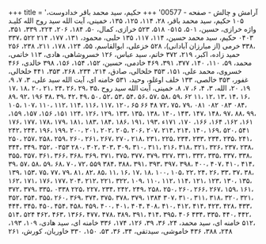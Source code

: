 +++
title = 'آرامش و چالش - صفحه - 00577'
+++
حکیم، سید محمد باقر خدادوست، ۱۰۵ حکیم، سید محمد باقر، ۲۸، ۱۱۴، ۱۲۵، ۱۳۵، خمینی، آیت الله سید روح الله کلیـد واژه خرازی، حسین، ۵۰۱، ۰۵۱۵ ۵۱۸، ۵۲۳ خرازی، کمال، ۵۰، ۱۸۴، ۲۰۶، ۲۲۴، ۳۳۹، ۳۵۱، ۰۴۰۳ حکیم، سید محمد حسین، ۱۱۴، ۱۱۷، ۱۳۵ حلبی، محمود، ۱۳۱، ۱۷۷، ۲۱۴ ۵۲۲ ،۳۳۷ ،۳۳۸ خرمی (از مبارزان آبادانی)، ۵۲۸ خزعلی، ابوالقاسم، ۵۵، ۱۲۴، ۱۷۸، ۲۱۱، ۲۳۸، ۲۵۶ حمید زاده، اکبر، ۲۱۹، ۳۷۲ خاتم، سید عباس، ۱۲۶ خسروشاهی، هادی، ۱۱۳ خاتمی، محمد، ۵۹، ۱۱۰، ۱۴۰، ۳۷۷، ۳۹۱، ۴۶۹ خادمی، حسین، ۱۵۲، ۱۵۴، ۱۵۶، ۳۹۸ خالدی، ۴۶۶ خسروی، محمد علی، ۱۵۱، ۳۵۳ خلخالی، صادق، ۲۱۴، ۲۳۴، ۲۶۸، ۳۵۳، ۴۴۱ خلخالی، غفور، ۳۵۳ خالصی، ۱۳۳ خلف اوغلو، وحید، ۵۳۱ خامنه ای، آیت الله سید علی، ۳، ۷، ۹، ۱۹، ۲۰، الله، ۳، ۴، ۶، ۷، ۸، خمینی، آیت الله سید روح ،۳۵ ،۲۹ ،۲۶ ،۲۴ ،۲۱ ،۲۰ ،۱۸ ،۱۷ ،۱۶ ،۱۴ ،۱۳ ،۱۲ ،۱۱ ۶۲ ،۵۹ ،۵۸ ،۵۷ ،۵۶ ،۵۴ ،۵۳ ،۵۲ ،۵۰ ،۴۹ ،۴۲ ،۳۹ ،۳۸ ۱۹۶ ،۹۲ ،۸۹ ،۰۸۴ ۰۸۳ ۰۸۲ ۰۸۱ ،۷۹ ،۷۵ ،۷۲ ۴۸ ۶۶ ۶۵ ،۱۲۰ ،۱۱۷ ،۱۱۶ ،۱۱۴ ،۱۱۲ ،۱۱۰ ،۱۰۷ ،۱۰۵ ،۹۹ ،۸۸ ،۹۷ ،۱۴۸ ،۱۴۷ ،۱۴۳ ،۱۴۰ ،۱۳۸ ،۱۳۵ ،۱۳۳ ،۱۲۹ ،۱۲۶ ،۱۲۴ ۱۵۱، ۱۵۶، ۱۵۷، ۱۵۹، ۱۶۱، ۱۶۲، ۱۶۴، ۱۶۶، ۱۷۰، ۱۷۱ء ،۱۹۳ ،۱۹۱ ،۱۸۶ ،۱۸۴ ،۱۸۳ ،۱۸۱ ،۱۷۹ ،۱۷۸ ،۱۷۷ ،۱۷۶ ۵۴۱ ،۵۲۰ ،۱۶۹ ،۱۴۰ ،۲۱۴ ،۲۱۴ ،۲۰۷ ،۲۰۶ ،۲۰۵ ،۲۰۲ ،۲۰۱ ،۲۰۰ ،۱۹۹ ،۱۹۶ ،۲۴۴ ،۲۴۲ ،۲۴۱ ،۲۳۵ ،۲۳۴ ،۲۳۳ ،۲۳۴ ،۲۲۵ ،۲۳۱ ،۲۱۸ ،۲۷۰ ،۲۶۷ ،۲۶۱ ،۲۶۰ ،۲۵۹ ،۲۵۸ ،۲۵۷ ،۲۵۰ ،۲۳۸ ،۲۳۷ ،۳۲۶ ،۳۲۱ ،۳۱۸ ،۲۱۶ ،۳۱۱ ،۳۱۰ ،۳۰۹ ،۳۰۳ ،۳۰۲ ،۲۸۰ ۰۳۵۳ ،۳۵۲ ،۳۴۹ ،۳۴۴ ،۳۳۸ ،۳۳۷ ،۳۳۵ ،۳۳۲ ،۳۳۱ ،۳۲۷ ،۳۷۹ ،۳۷۷ ،۳۷۵ ،۳۷۱ ،۳۶۹ ،۳۶۸ ،۳۶۶ ،۳۶۱ ،۳۵۷ ،۳۵۵ ،۴۱۴ ،۴۱۰ ،۴۰۷ ،۴۰۰ ،۳۹۸ ،۳۹۷ ،۳۹۳ ،۳۹۱ ،۳۸۸ ،۳۸۴ ۵۵۹ ،۷۲ ،۷۰ ،۶۸ ،۵۹ ،۵۸ ،۵۷ ،۳۹ ،۳۸ ،۳۷ ،۳۳ ،۲۶ ،۲۴ ،۲۲ ،۱۰۵ ،۱۰۰ ،۱۸ ،۱۷ ،۱۶ ،۱۱ ،۸۵ ،۸۲ ،۸۱ ،۷۹ ،۷۷ ،۷۵ ،۱۵۳ ،۱۳۹ ،۱۳۵ ،۱۳۰ ،۱۲۳ ،۱۲۱ ،۱۱۴ ،۱۱۲ ،۱۱۰ ،۱۰۹ ،۳۲۲ ،۲۲۱ ،۲۱۲ ،۲۰۴ ،۱۷۷ ،۱۷۶ ،۱۷۱ ،۱۶۲ ،۱۶۱ ،۱۵۹ ،۲۶۷ ،۲۶۶ ،۲۶۰ ،۲۵۰ ،۲۵۸ ،۲۴۹ ،۲۴۲ ،۲۳۴ ،۲۲۷ ،۲۲۵ ۰۳۳۸ ،۳۳۵ ،۳۷۹ ،۳۷۲ ،۳۲۱ ،۳۲۰ ،۳۱۸ ،۳۱۱ ،۳۱۰ ،۳۰۷ ۱۳۸۴ ،۳۷۹ ،۳۷۸ ،۳۷۵ ،۳۷۴ ،۳۶۹ ،۲۶۰ ،۳۵۵ ،۳۵۴ ،۳۵۲ ،۴۳۳ ،۴۲۸ ،۴۲۳ ،۴۱۴ ،۴۱۲ ،۴۱۰ ،۴۰۸ ،۴۰۴ ،۴۰۱ ،۴۰۰ ،۴۵۹ ،۴۵۸ ،۴۵۴ ،۴۵۰ ،۳۴۵ ،۴۴۴ ،۴۴۲ ،۴۴۰ ،۳۳۵ ،۴۳۴ ۴۰۶ ،۳۹۵ ،۴۱۴ ،۳۹۱ ،۳۸۹ ،۴۷۸ ،۴۷۷ ،۱۳۶۶ ،۴۶۳ ،۴۶۲ ۵۲۴ ،۵۱۴ ،۵۱۲ خامنه ای، سید محمد، ۲۴، ۳۶، ۳۹، ۱۲۶، ۱۷۴، ۳۳۶ خامنه ای، سید هادی، ۱۰۹، ۱۹۳، ۲۴۸، ۳۸۸، ۴۳۶ خاموشی، سیدتقی، ۳۴، ۳۶، ۵۳، ۱۵۰، ۳۳۰ خاوریان، کورش، ۲۶۱